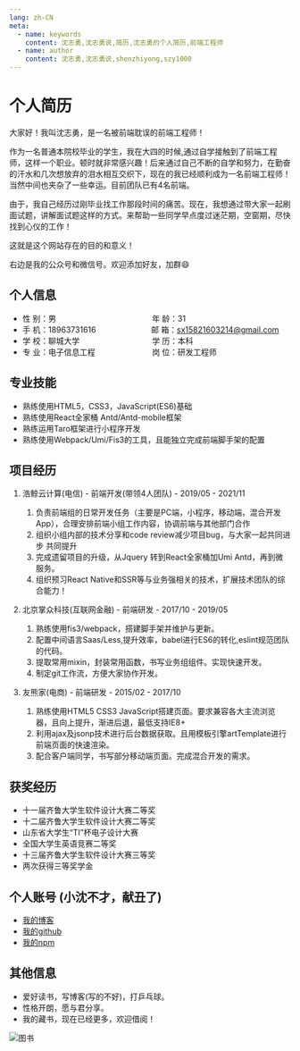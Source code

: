 ```yaml
---
lang: zh-CN
meta:
  - name: keywords
    content: 沈志勇,沈志勇说,简历,沈志勇的个人简历,前端工程师
  - name: author
    content: 沈志勇,沈志勇说,shenzhiyong,szy1000
---
```

# 个人简历

大家好！我叫沈志勇，是一名被前端耽误的前端工程师！

作为一名普通本院校毕业的学生，我在大四的时候,通过自学接触到了前端工程师，这样一个职业。顿时就非常感兴趣！后来通过自己不断的自学和努力，在勤奋的汗水和几次想放弃的泪水相互交织下，现在的我已经顺利成为一名前端工程师！当然中间也夹杂了一些幸运。目前团队已有4名前端。

由于，我自己经历过刚毕业找工作那段时间的痛苦。现在，我想通过带大家一起刷面试题，讲解面试题这样的方式。来帮助一些同学早点度过迷茫期，空窗期，尽快找到心仪的工作！

这就是这个网站存在的目的和意义！

右边是我的公众号和微信号。欢迎添加好友，加群😄



## 个人信息 

* 性 别：男&emsp;&emsp;&emsp;&emsp;&emsp;&emsp;&emsp;&emsp;&emsp;&emsp;&emsp;&ensp;&ensp; 年 龄：31  
* 手 机：18963731616   &emsp;&emsp;&emsp;&emsp;&emsp;&emsp;&ensp; 邮 箱：<sx15821603214@gmail.com>    
* 学 校：聊城大学 &emsp;&emsp;&emsp;&emsp;&emsp;&emsp;&emsp;&emsp;&emsp;学 历：本科
* 专 业：电子信息工程 &emsp;&emsp;&emsp;&emsp;&emsp;&emsp;&emsp;岗 位：研发工程师

## 专业技能

* 熟练使用HTML5，CSS3，JavaScript(ES6)基础
* 熟练使用React全家桶 Antd/Antd-mobile框架
* 熟练运用Taro框架进行小程序开发
* 熟练使用Webpack/Umi/Fis3的工具，且能独立完成前端脚手架的配置

## 项目经历

1. 浩鲸云计算(电信) - 前端开发(带领4人团队)  - 2019/05 - 2021/11 
    1. 负责前端组的日常开发任务（主要是PC端，小程序，移动端，混合开发App），合理安排前端小组工作内容，协调前端与其他部门合作
    2. 组织小组内部的技术分享和code review减少项目bug，与大家一起共同进步 共同提升
    3. 完成遗留项目的升级，从Jquery 转到React全家桶加Umi Antd，再到微服务。
    4. 组织预习React Native和SSR等与业务强相关的技术，扩展技术团队的综合能力！

2. 北京掌众科技(互联网金融) - 前端研发 - 2017/10 - 2019/05 
    1. 熟练使用fis3/webpack，搭建脚手架并维护与更新。
    2. 配置中间语言Saas/Less,提升效率，babel进行ES6的转化,eslint规范团队的代码。
    3. 提取常用mixin，封装常用函数，书写业务组组件。实现快速开发。
    4. 制定git工作流，方便大家协作开发。


2. 友熊家(电商) - 前端研发 - 2015/02 - 2017/10 
    1. 熟练使用HTML5 CSS3 JavaScript搭建页面。要求兼容各大主流浏览器，且向上提升，渐进后退，最低支持IE8+
    2. 利用ajax及jsonp技术进行后台数据获取。且用模板引擎artTemplate进行前端页面的快速渲染。
    3. 配合客户端同学，书写部分移动端页面。完成混合开发的需求。
    
## 获奖经历

* 十一届齐鲁大学生软件设计大赛二等奖
* 十二届齐鲁大学生软件设计大赛二等奖
* 山东省大学生“TI”杯电子设计大赛
* 全国大学生英语竞赛二等奖
* 十三届齐鲁大学生软件设计大赛三等奖
* 两次获得三等奖学金

## 个人账号 (小沈不才，献丑了)
* [我的博客](https://blog.csdn.net/u011456552)
* [我的github](https://github.com/szy1000)
* [我的npm](https://www.npmjs.com/package/shenzhiyong)

## 其他信息 
* 爱好读书，写博客(写的不好)，打乒乓球。
* 性格开朗，愿与君分享。
* 我的藏书，现在已经更多，欢迎借阅！

![图书](https://raw.githubusercontent.com/szy1000/resume/master/pic/book.jpg)




<contact></contact>

